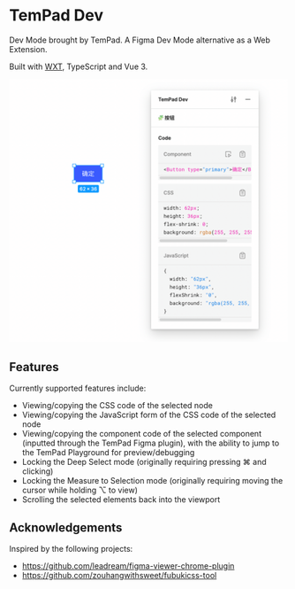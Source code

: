 # TemPad Dev

Dev Mode brought by TemPad. A Figma Dev Mode alternative as a Web Extension.

Built with [WXT](https://wxt.dev/), TypeScript and Vue 3.

<p align="center">
  <picture>
    <source media="(prefers-color-scheme: dark)" srcset="assets/dark.png 2x">
    <source media="(prefers-color-scheme: light)" srcset="assets/light.png 2x">
    <img alt="Shows a screenshot of the extension panel." src="assets/light.png">
  </picture>
</p>

## Features

Currently supported features include:

- Viewing/copying the CSS code of the selected node
- Viewing/copying the JavaScript form of the CSS code of the selected node
- Viewing/copying the component code of the selected component (inputted through the TemPad Figma plugin), with the ability to jump to the TemPad Playground for preview/debugging
- Locking the Deep Select mode (originally requiring pressing ⌘ and clicking)
- Locking the Measure to Selection mode (originally requiring moving the cursor while holding ⌥ to view)
- Scrolling the selected elements back into the viewport

## Acknowledgements

Inspired by the following projects:

- https://github.com/leadream/figma-viewer-chrome-plugin
- https://github.com/zouhangwithsweet/fubukicss-tool
